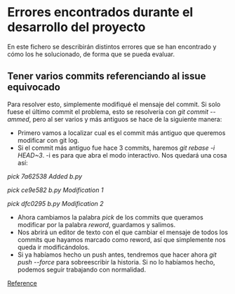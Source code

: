 # Errores encontrados durante el desarrollo del proyecto
En este fichero se describirán distintos errores que se han encontrado y cómo los he solucionado, de forma que se pueda evaluar.

## Tener varios commits referenciando al issue equivocado
Para resolver esto, simplemente modifiqué el mensaje del commit. Si solo fuese el último commit el problema, esto se resolvería con *git commit --ammed*, pero al ser varios y más antiguos se hace de la siguiente manera:
- Primero vamos a localizar cual es el commit más antiguo que queremos modificar con git log.
- Si el commit más antiguo fue hace 3 commits, haremos *git rebase -i HEAD~3*. -i es para que abra el modo interactivo. Nos quedará una cosa así:

*pick 7a62538 Added b.py*

*pick ce9e582 b.py Modification 1*

*pick dfc0295 b.py Modification 2*

- Ahora cambiamos la palabra *pick* de los commits que queramos modificar por la palabra *reword*, guardamos y salimos.
- Nos abrirá un editor de texto con el que cambiar el mensaje de todos los commits que hayamos marcado como reword, así que simplemente nos queda ir modificándolos.
- Si ya habíamos hecho un push antes, tendremos que hacer ahora *git push --force* para sobreescribir la historia. Si no lo habíamos hecho, podemos seguir trabajando con normalidad.

[Reference](https://coderwall.com/p/_thg9a/reword-a-git-commit-message)

